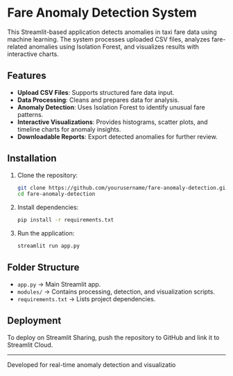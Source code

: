 # Fare Anomaly Detection System

This Streamlit-based application detects anomalies in taxi fare data using machine learning. The system processes uploaded CSV files, analyzes fare-related anomalies using Isolation Forest, and visualizes results with interactive charts.

## Features
- **Upload CSV Files**: Supports structured fare data input.
- **Data Processing**: Cleans and prepares data for analysis.
- **Anomaly Detection**: Uses Isolation Forest to identify unusual fare patterns.
- **Interactive Visualizations**: Provides histograms, scatter plots, and timeline charts for anomaly insights.
- **Downloadable Reports**: Export detected anomalies for further review.

## Installation
1. Clone the repository:
   ```sh
   git clone https://github.com/yourusername/fare-anomaly-detection.git
   cd fare-anomaly-detection
   ```
2. Install dependencies:
   ```sh
   pip install -r requirements.txt
   ```
3. Run the application:
   ```sh
   streamlit run app.py
   ```

## Folder Structure
- `app.py` → Main Streamlit app.
- `modules/` → Contains processing, detection, and visualization scripts.
- `requirements.txt` → Lists project dependencies.

## Deployment
To deploy on Streamlit Sharing, push the repository to GitHub and link it to Streamlit Cloud.

---
Developed for real-time anomaly detection and visualizatio
